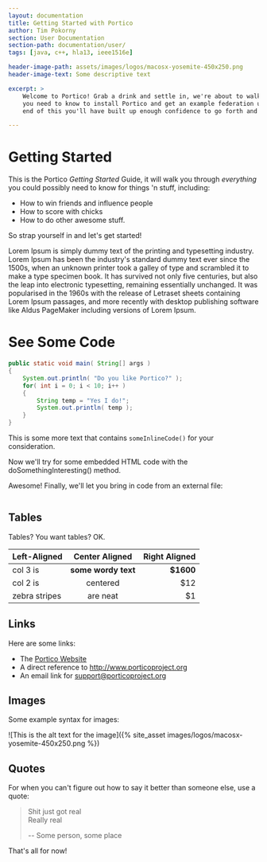 ```yaml
---
layout: documentation
title: Getting Started with Portico
author: Tim Pokorny
section: User Documentation
section-path: documentation/user/
tags: [java, c++, hla13, ieee1516e]

header-image-path: assets/images/logos/macosx-yosemite-450x250.png
header-image-text: Some descriptive text

excerpt: > 
    Welcome to Portico! Grab a drink and settle in, we're about to walk you through everything
    you need to know to install Portico and get an example federation up and running. By the
    end of this you'll have built up enough confidence to go forth and break many things!

---
```


Getting Started
===============

This is the Portico _Getting Started_ Guide, it will walk you through *everything* you could
possibly need to know for things 'n stuff, including:

  * How to win friends and influence people
  * How to score with chicks
  * How to do other awesome stuff.

So strap yourself in and let's get started!

Lorem Ipsum is simply dummy text of the printing and typesetting industry. Lorem Ipsum has been the industry's standard dummy text ever since the 1500s, when an unknown printer took a galley of type and scrambled it to make a type specimen book. It has survived not only five centuries, but also the leap into electronic typesetting, remaining essentially unchanged. It was popularised in the 1960s with the release of Letraset sheets containing Lorem Ipsum passages, and more recently with desktop publishing software like Aldus PageMaker including versions of Lorem Ipsum.

See Some Code
=============

```java
public static void main( String[] args )
{
	System.out.println( "Do you like Portico?" );
	for( int i = 0; i < 10; i++ )
	{
		String temp = "Yes I do!";
		System.out.println( temp );
	}
}
```

This is some more text that contains `someInlineCode()` for your consideration.

Now we'll try for some embedded HTML code with the <span class="code">doSomethingInteresting()</span> method.

Awesome! Finally, we'll let you bring in code from an external file:

<!-- Bring in some code from an external file -->
<pre data-src="myfile.js" class="language-java"></pre>


Tables
------
Tables? You want tables? OK.

| Left-Aligned     |   Center Aligned    |    Right Aligned |
| :--------------- |:-------------------:| ----------------:|
| col 3 is         | **some wordy text**     |           **$1600**  |
| col 2 is         | centered            |             $12  |
| zebra stripes    | are neat            |              $1  |


Links
-----
Here are some links: 

  * The [Portico Website](http://www.porticoproject.org)
  * A direct reference to <http://www.porticoproject.org>
  * An email link for <support@porticoproject.org>


Images
------
Some example syntax for images:

![This is the alt text for the image]({% site_asset images/logos/macosx-yosemite-450x250.png %})

Quotes
------
For when you can't figure out how to say it better than someone else, use a quote:

 > Shit just got real<br/>
 > Really real
 >
 >  -- Some person, some place


That's all for now!
